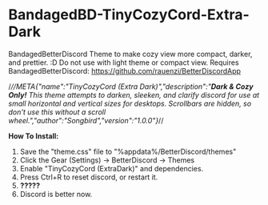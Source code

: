 

# BandagedBD-TinyCozyCord-Extra-Dark
BandagedBetterDiscord Theme to make cozy view more compact, darker, and prettier. :D
Do not use with light theme or compact view. Requires BandagedBetterDiscord: https://github.com/rauenzi/BetterDiscordApp

/*//META{"name":"TinyCozyCord (Extra Dark)","description":"**Dark & Cozy Only!** This theme attempts to darken, sleeken, and clarify discord for use at small horizontal and vertical sizes for desktops. Scrollbars are hidden, so don't use this without a scroll wheel.","author":"Songbird","version":"1.0.0"}*//

  **How To Install:**
  1) Save the "theme.css" file to "%appdata%/BetterDiscord/themes"
  2) Click the Gear (Settings) -> BetterDiscord -> Themes 
  3) Enable "TinyCozyCord (ExtraDark)" and dependencies.
  4) Press Ctrl+R to reset discord, or restart it.
  5) **?????**
  6) Discord is better now.
